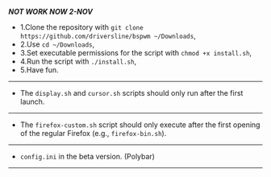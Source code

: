 ***NOT WORK NOW 2-NOV***

- 1.Clone the repository with `git clone https://github.com/driversline/bspwm ~/Downloads`, 
- 2.Use `cd ~/Downloads`, 
- 3.Set executable permissions for the script with `chmod +x install.sh`, 
- 4.Run the script with `./install.sh`,
- 5.Have fun.
---
- The `display.sh` and `cursor.sh` scripts should only run after the first launch.
---
- The `firefox-custom.sh` script should only execute after the first opening of the regular Firefox (e.g., `firefox-bin.sh`).
---
- `config.ini` in the beta version. (Polybar)
---
